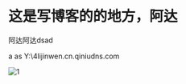 # 这是写博客的的地方，阿达
阿达阿达dsad

  a as Y:\4lijinwen.cn.qiniudns.com







![1]('https://github.com/liwens/Blog/blob/master/images/prototype1.png')
